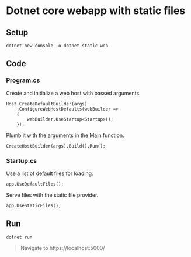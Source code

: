 # Dotnet core webapp with static files
## Setup

    dotnet new console -o dotnet-static-web

## Code
### Program.cs

Create and initialize a web host with passed arguments. 

    Host.CreateDefaultBuilder(args)
        .ConfigureWebHostDefaults(webBuilder =>
        {
            webBuilder.UseStartup<Startup>();
        });

Plumb it with the arguments in the Main function.

    CreateHostBuilder(args).Build().Run();

### Startup.cs

Use a list of default files for loading. 

    app.UseDefaultFiles();

Serve files with the static file provider.

    app.UseStaticFiles();

## Run

    dotnet run

> Navigate to https://localhost:5000/